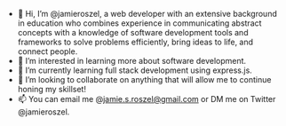 - 👋 Hi, I’m @jamieroszel, a web developer with an extensive background in education who combines experience in communicating abstract concepts with a knowledge of software development tools and frameworks to solve problems efficiently, bring ideas to life, and connect people. 
- 👀 I’m interested in learning more about software development.
- 🌱 I’m currently learning full stack development using express.js.
- 💞️ I’m looking to collaborate on anything that will allow me to continue honing my skillset!
- 📫 You can email me @jamie.s.roszel@gmail.com or DM me on Twitter @jamieroszel.



<!---
jamieroszel/jamieroszel is a ✨ special ✨ repository because its `README.md` (this file) appears on your GitHub profile.
You can click the Preview link to take a look at your changes.
--->

